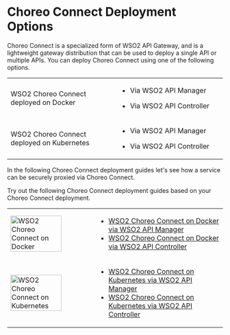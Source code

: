 # Choreo Connect Deployment Options

Choreo Connect is a specialized form of WSO2 API Gateway, and is a lightweight gateway distribution that can be used to deploy a single API or multiple APIs. You can deploy Choreo Connect using one of the following options.

<table>
<tr>
<td width="50%">
<p>WSO2 Choreo Connect deployed on Docker</p>
</td>
<td width="50%">
<ul>
<li>
<p>Via WSO2 API Manager</p>
</li>
<li>
<p>Via WSO2 API Controller</p>
</li>
</ul>
</td>
</tr>
<tr>
<td width="50%">
<p>WSO2 Choreo Connect deployed on Kubernetes</p>
</td>
<td width="50%">
<ul>
<li>
<p>Via WSO2 API Manager</p>
</li>
<li>
<p>Via WSO2 API Controller</p>
</li>
</ul>
</td>
</tr>
</table>

In the following Choreo Connect deployment guides let's see how a service can be securely proxied via Choreo Connect.

Try out the following Choreo Connect deployment guides based on your Choreo Connect deployment.

<table>
<tr>
<td width="40%">
<img src="{{base_path}}/assets/img/deploy/mgw/docker-logo.png" width="80%" alt="WSO2 Choreo Connect on Docker">
</td>
<td width="60%">
<ul>
<li>
<a href="{{base_path}}/deploy-and-publish/deploy-on-gateway/choreo-connect/getting-started/deploy/cc-on-docker-with-apim/">WSO2 Choreo Connect on Docker via WSO2 API Manager</a>
</li>
<li>
<a href="{{base_path}}/deploy-and-publish/deploy-on-gateway/choreo-connect/getting-started/deploy/cc-on-docker-with-api-controller/">WSO2 Choreo Connect on Docker via WSO2 API Controller</a>
</li>
</ul>
</td>
</tr>
<tr>
<td width="40%">
<img src="{{base_path}}/assets/img/deploy/mgw/kubernetes.png" width="80%" alt="WSO2 Choreo Connect on Kubernetes">
</td>
<td width="60%">
<ul>
<li>
<a href="{{base_path}}/deploy-and-publish/deploy-on-gateway/choreo-connect/getting-started/deploy/cc-on-kubernetes-with-apim/">
WSO2 Choreo Connect on Kubernetes via WSO2 API Manager</a>
</li>
<li>
<a href="{{base_path}}/deploy-and-publish/deploy-on-gateway/choreo-connect/getting-started/deploy/cc-on-kubernetes-with-api-controller/"> WSO2 Choreo Connect on Kubernetes via WSO2 API Controller</a>
</li>
</ul>
</td>
</tr>
</table>
